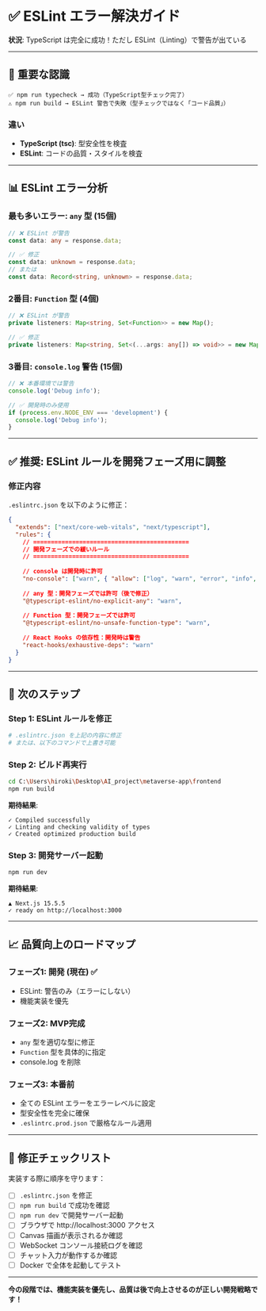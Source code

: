 # ✅ ESLint エラー解決ガイド

**状況**: TypeScript は完全に成功！ただし ESLint（Linting）で警告が出ている

---

## 🎯 **重要な認識**

```
✅ npm run typecheck → 成功（TypeScript型チェック完了）
⚠️ npm run build → ESLint 警告で失敗（型チェックではなく「コード品質」）
```

### 違い
- **TypeScript (tsc)**: 型安全性を検査
- **ESLint**: コードの品質・スタイルを検査

---

## 📊 **ESLint エラー分析**

### **最も多いエラー: `any` 型 (15個)**

```typescript
// ❌ ESLint が警告
const data: any = response.data;

// ✅ 修正
const data: unknown = response.data;
// または
const data: Record<string, unknown> = response.data;
```

### **2番目: `Function` 型 (4個)**

```typescript
// ❌ ESLint が警告
private listeners: Map<string, Set<Function>> = new Map();

// ✅ 修正
private listeners: Map<string, Set<(...args: any[]) => void>> = new Map();
```

### **3番目: `console.log` 警告 (15個)**

```typescript
// ❌ 本番環境では警告
console.log('Debug info');

// ✅ 開発時のみ使用
if (process.env.NODE_ENV === 'development') {
  console.log('Debug info');
}
```

---

## ✅ **推奨: ESLint ルールを開発フェーズ用に調整**

### **修正内容**

`.eslintrc.json` を以下のように修正：

```json
{
  "extends": ["next/core-web-vitals", "next/typescript"],
  "rules": {
    // ============================================
    // 開発フェーズでの緩いルール
    // ============================================
    
    // console は開発時に許可
    "no-console": ["warn", { "allow": ["log", "warn", "error", "info", "debug"] }],
    
    // any 型：開発フェーズでは許可（後で修正）
    "@typescript-eslint/no-explicit-any": "warn",
    
    // Function 型：開発フェーズでは許可
    "@typescript-eslint/no-unsafe-function-type": "warn",
    
    // React Hooks の依存性：開発時は警告
    "react-hooks/exhaustive-deps": "warn"
  }
}
```

---

## 🚀 **次のステップ**

### **Step 1: ESLint ルールを修正**

```bash
# .eslintrc.json を上記の内容に修正
# または、以下のコマンドで上書き可能
```

### **Step 2: ビルド再実行**

```bash
cd C:\Users\hiroki\Desktop\AI_project\metaverse-app\frontend
npm run build
```

**期待結果**:
```
✓ Compiled successfully
✓ Linting and checking validity of types
✓ Created optimized production build
```

### **Step 3: 開発サーバー起動**

```bash
npm run dev
```

**期待結果**:
```
▲ Next.js 15.5.5
✓ ready on http://localhost:3000
```

---

## 📈 **品質向上のロードマップ**

### **フェーズ1: 開発 (現在) ✅**
- ESLint: 警告のみ（エラーにしない）
- 機能実装を優先

### **フェーズ2: MVP完成**
- `any` 型を適切な型に修正
- `Function` 型を具体的に指定
- console.log を削除

### **フェーズ3: 本番前**
- 全ての ESLint エラーをエラーレベルに設定
- 型安全性を完全に確保
- `.eslintrc.prod.json` で厳格なルール適用

---

## 📝 **修正チェックリスト**

実装する際に順序を守ります：

- [ ] `.eslintrc.json` を修正
- [ ] `npm run build` で成功を確認
- [ ] `npm run dev` で開発サーバー起動
- [ ] ブラウザで http://localhost:3000 アクセス
- [ ] Canvas 描画が表示されるか確認
- [ ] WebSocket コンソール接続ログを確認
- [ ] チャット入力が動作するか確認
- [ ] Docker で全体を起動してテスト

---

**今の段階では、機能実装を優先し、品質は後で向上させるのが正しい開発戦略です！**
